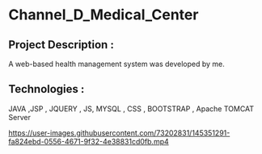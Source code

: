 # Channel_D_Medical_Center
## Project Description : 
A web-based health management system was developed by me.
## Technologies :
JAVA ,JSP , JQUERY , JS, MYSQL , CSS , BOOTSTRAP , Apache TOMCAT Server



https://user-images.githubusercontent.com/73202831/145351291-fa824ebd-0556-4671-9f32-4e38831cd0fb.mp4
